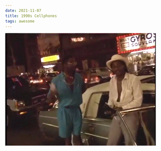 ```yaml
---
date: 2021-11-07
title: 1990s Cellphones
tags: awesome
---
```


![nyc19](https://raw.githubusercontent.com/muneer78/muneer78.github.io/master/images/nyc19.gif)


